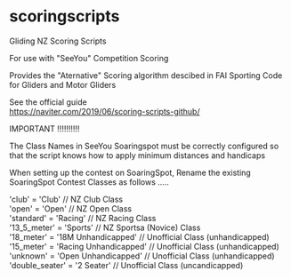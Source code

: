 # scoringscripts
Gliding NZ Scoring Scripts

For use with "SeeYou" Competition Scoring

Provides the "Aternative" Scoring algorithm descibed in FAI Sporting Code for Gliders and Motor Gliders

See the official guide   
https://naviter.com/2019/06/scoring-scripts-github/


IMPORTANT !!!!!!!!!!

The Class Names in SeeYou Soaringspot must be correctly configured so that the script knows how to apply minimum distances and handicaps

When setting up the contest on SoaringSpot, Rename the existing SoaringSpot Contest Classes as follows .....


'club'      =   'Club'                  //  NZ Club Class   
'open'      =   'Open'                  //  NZ Open Class   
'standard'  =   'Racing'                //  NZ Racing Class   
'13_5_meter' =  'Sports'                //  NZ Sportsa (Novice) Class   
'18_meter'  =   '18M Unhandicapped'     //  Unofficial Class (unhandicapped)   
'15_meter'  =   'Racing Unhandicapped'  //  Unofficial Class (unhandicapped)   
'unknown'   =   'Open Unhandicapped'    //  Unofficial Class (unhandicapped)   
'double_seater'  = '2 Seater'           //  Unofficial Class (uncandicapped)   

